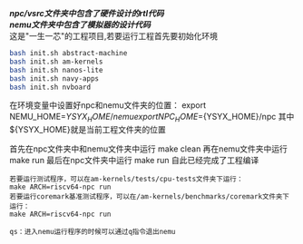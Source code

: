 ***npc/vsrc文件夹中包含了硬件设计的rtl代码***<br>
***nemu文件夹中包含了模拟器的设计代码***<br>
这是"一生一芯"的工程项目,若要运行工程首先要初始化环境
```bash
bash init.sh abstract-machine
bash init.sh am-kernels
bash init.sh nanos-lite
bash init.sh navy-apps
bash init.sh nvboard
```
在环境变量中设置好npc和nemu文件夹的位置：
export NEMU_HOME=${YSYX_HOME}/nemu
export NPC_HOME=${YSYX_HOME}/npc
其中${YSYX_HOME}就是当前工程文件夹的位置

首先在npc文件夹中和nemu文件夹中运行
make clean
再在nemu文件夹中运行
make run
最后在npc文件夹中运行
make run
自此已经完成了工程编译
```
若要运行测试程序，可以在am-kernels/tests/cpu-tests文件夹下运行：
make ARCH=riscv64-npc run 
若要运行coremark基准测试程序，可以在/am-kernels/benchmarks/coremark文件夹下运行：
make ARCH=riscv64-npc run

qs：进入nemu运行程序的时候可以通过q指令退出nemu




